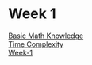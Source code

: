 # Week 1
[Basic Math Knowledge](./week1/basicMath.md)   
[Time Complexity](./week1/timeComplexity.md)   
[Week-1](./week1/week-1.md) 
